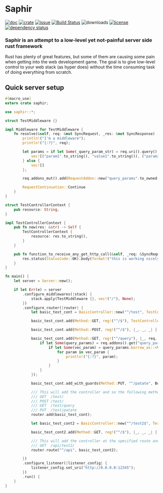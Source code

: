 # Saphir
[![doc](https://docs.rs/saphir/badge.svg)](https://docs.rs/saphir/)
[![crate](https://img.shields.io/crates/v/saphir.svg)](https://crates.io/crates/saphir)
[![issue](https://img.shields.io/github/issues/richerarc/saphir.svg)](https://github.com/richerarc/saphir/issues)
[![Build Status](https://travis-ci.org/richerarc/saphir.svg?branch=master)](https://travis-ci.org/richerarc/saphir)
![downloads](https://img.shields.io/crates/d/saphir.svg)
[![license](https://img.shields.io/crates/l/saphir.svg)](https://github.com/richerarc/saphir/blob/master/LICENSE)
[![dependency status](https://deps.rs/repo/github/richerarc/saphir/status.svg)](https://deps.rs/repo/github/richerarc/saphir)

### Saphir is an attempt to a low-level yet not-painful server side rust framework
Rust has plenty of great features, but some of them are causing some pain when getting into the web development game. The goal is to give low-level control to your web stack (as hyper does) without the time consuming task of doing everything from scratch.

## Quick server setup
```rust
#[macro_use]
extern crate saphir;

use saphir::*;

struct TestMiddleware {}

impl Middleware for TestMiddleware {
    fn resolve(&self, req: &mut SyncRequest, _res: &mut SyncResponse) -> RequestContinuation {
        println!("I'm a middleware");
        println!("{:?}", req);

        let params = if let Some(_query_param_str) = req.uri().query() {
            vec![("param1".to_string(), "value1".to_string()), ("param2".to_string(), "value2".to_string())]
        } else {
            vec![]
        };

        req.addons_mut().add(RequestAddon::new("query_params".to_owned(), params));

        RequestContinuation::Continue
    }
}

struct TestControllerContext {
    pub resource: String,
}

impl TestControllerContext {
    pub fn new(res: &str) -> Self {
        TestControllerContext {
            resource: res.to_string(),
        }
    }

    pub fn function_to_receive_any_get_http_call(&self, _req: &SyncRequest, res: &mut SyncResponse) {
        res.status(StatusCode::OK).body(format!("this is working nicely!\r\n the context string is : {}", self.resource));
    }
}

fn main() {
    let server = Server::new();

    if let Err(e) = server
        .configure_middlewares(|stack| {
            stack.apply(TestMiddleware {}, vec!("/"), None);
        })
        .configure_router(|router| {
            let basic_test_cont = BasicController::new("^/test", TestControllerContext::new("this is a private resource"));

            basic_test_cont.add(Method::GET, reg!("^/$"), TestControllerContext::function_to_receive_any_get_http_call);

            basic_test_cont.add(Method::POST, reg!("^/$"), |_, _, _| { println!("this was a post request") });

            basic_test_cont.add(Method::GET, reg!("^/query"), |_, req, _| {
                if let Some(query_params) = req.addons().get("query_params") {
                    if let Some(vec_param) = query_params.borrow_as::<Vec<(String, String)>>() {
                        for param in vec_param {
                            println!("{:?}", param);
                        }
                    }
                }
            });

            basic_test_cont.add_with_guards(Method::PUT, "^/patate", BodyGuard.into(), |_,_,_| {println!("this is only reachable if the request has a body")});

            /// This will add the controller and so the following method+route will be valid
            /// GET  /test/
            /// POST /test/
            /// GET  /test/query
            /// PUT  /test/patate
            router.add(basic_test_cont);

            let basic_test_cont2 = BasicController::new("^/test2$", TestControllerContext::new("this is a second private resource"));

            basic_test_cont2.add(Method::GET, reg!("^/$"), |_, _, _| { println!("this was a get request handled by the second controller") });

            /// This will add the controller at the specified route and so the following method+route will be valid
            /// GET  /api/test2/
            router.route("^/api", basic_test_cont2);

        })
        .configure_listener(|listener_config| {
            listener_config.set_uri("http://0.0.0.0:12345");
        })
        .run() {
    }
}
```
